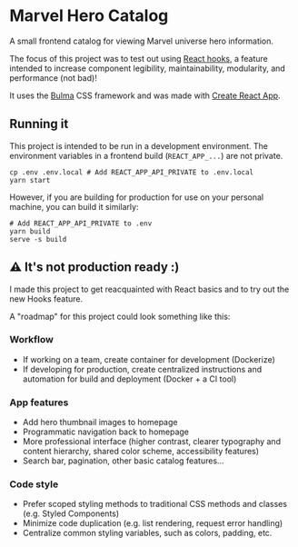 # Marvel Hero Catalog

A small frontend catalog for viewing Marvel universe hero information.

The focus of this project was to test out using [React hooks](https://reactjs.org/docs/hooks-intro.html), a feature intended to increase component legibility, maintainability, modularity, and performance (not bad)!

It uses the [Bulma](https://github.com/jgthms/bulma) CSS framework and was made with [Create React App](https://github.com/facebook/create-react-app).

## Running it

This project is intended to be run in a development environment. The environment variables in a frontend build (`REACT_APP_...`) are not private.

```shell
cp .env .env.local # Add REACT_APP_API_PRIVATE to .env.local
yarn start
```

However, if you are building for production for use on your personal machine, you can build it similarly:

```shell
# Add REACT_APP_API_PRIVATE to .env
yarn build
serve -s build
```

## ⚠️ It's not production ready :)

I made this project to get reacquainted with React basics and to try out the new Hooks feature.

A "roadmap" for this project could look something like this:

### Workflow

- If working on a team, create container for development (Dockerize)
- If developing for production, create centralized instructions and automation for build and deployment (Docker + a CI tool)

### App features

- Add hero thumbnail images to homepage
- Programmatic navigation back to homepage
- More professional interface (higher contrast, clearer typography and content hierarchy, shared color scheme, accessibility features)
- Search bar, pagination, other basic catalog features...

### Code style

- Prefer scoped styling methods to traditional CSS methods and classes (e.g. Styled Components)
- Minimize code duplication (e.g. list rendering, request error handling)
- Centralize common styling variables, such as colors, padding, etc.
